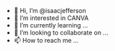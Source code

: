 - 👋 Hi, I’m @isaacjefferson
- 👀 I’m interested in CANVA 
- 🌱 I’m currently learning ...
- 💞️ I’m looking to collaborate on ...
- 📫 How to reach me ...

<!---
isaacjefferson/isaacjefferson is a ✨ special ✨ repository because its `README.md` (this file) appears on your GitHub profile.
You can click the Preview link to take a look at your changes.
--->
